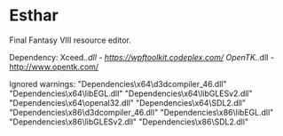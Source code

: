 Esthar
======

Final Fantasy VIII resource editor.

Dependency:
Xceed.*.dll - https://wpftoolkit.codeplex.com/
OpenTK.*.dll - http://www.opentk.com/

Ignored warnings:
"Dependencies\x64\d3dcompiler_46.dll"
"Dependencies\x64\libEGL.dll"
"Dependencies\x64\libGLESv2.dll"
"Dependencies\x64\openal32.dll"
"Dependencies\x64\SDL2.dll"
"Dependencies\x86\d3dcompiler_46.dll"
"Dependencies\x86\libEGL.dll"
"Dependencies\x86\libGLESv2.dll"
"Dependencies\x86\SDL2.dll"
